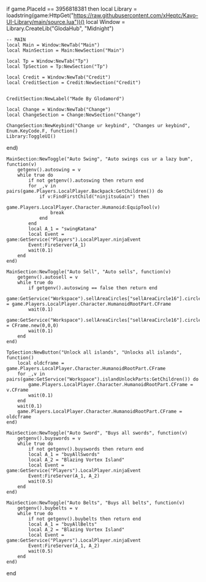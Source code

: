 if game.PlaceId == 3956818381 then
    local Library = loadstring(game:HttpGet("https://raw.githubusercontent.com/xHeptc/Kavo-UI-Library/main/source.lua"))()
    local Window = Library.CreateLib("GlodaHub", "Midnight")

    -- MAIN
    local Main = Window:NewTab("Main")
    local MainSection = Main:NewSection("Main")

    local Tp = Window:NewTab("Tp")
    local TpSection = Tp:NewSection("Tp")

    local Credit = Window:NewTab("Credit")
    local CreditSection = Credit:NewSection("Credit")


    CreditSection:NewLabel("Made By Glodamord")

    local Change = Window:NewTab("Change")
    local ChangeSection = Change:NewSection("Change")

    ChangeSection:NewKeybind("Change ur keybind", "Changes ur keybind", Enum.KeyCode.F, function()
	Library:ToggleUI()
 end)



    MainSection:NewToggle("Auto Swing", "Auto swings cus ur a lazy bum", function(v)
        getgenv().autoswing = v
        while true do
            if not getgenv().autoswing then return end
            for _,v in pairs(game.Players.LocalPlayer.Backpack:GetChildren()) do
                if v:FindFirstChild("ninjitsuGain") then
                    game.Players.LocalPlayer.Character.Humanoid:EquipTool(v)
                    break
                end
            end
            local A_1 = "swingKatana"
            local Event = game:GetService("Players").LocalPlayer.ninjaEvent
            Event:FireServer(A_1)
            wait(0.1)
        end
    end)

    MainSection:NewToggle("Auto Sell", "Auto sells", function(v)
        getgenv().autosell = v
        while true do
            if getgenv().autoswing == false then return end
            game:GetService("Workspace").sellAreaCircles["sellAreaCircle16"].circleInner.CFrame = game.Players.LocalPlayer.Character.HumanoidRootPart.CFrame
            wait(0.1)
            game:GetService("Workspace").sellAreaCircles["sellAreaCircle16"].circleInner.CFrame = CFrame.new(0,0,0)
            wait(0.1)
        end
    end)

    TpSection:NewButton("Unlock all islands", "Unlocks all islands", function()
        local oldcframe = game.Players.LocalPlayer.Character.HumanoidRootPart.CFrame
        for _,v in pairs(game:GetService("Workspace").islandUnlockParts:GetChildren()) do
            game.Players.LocalPlayer.Character.HumanoidRootPart.CFrame = v.CFrame
            wait(0.1)
        end
        wait(0.1)
        game.Players.LocalPlayer.Character.HumanoidRootPart.CFrame = oldcframe
    end)
    
    MainSection:NewToggle("Auto Sword", "Buys all swords", function(v)
        getgenv().buyswords = v
        while true do
            if not getgenv().buyswords then return end
            local A_1 = "buyAllSwords"
            local A_2 = "Blazing Vortex Island"
            local Event = game:GetService("Players").LocalPlayer.ninjaEvent
            Event:FireServer(A_1, A_2)
            wait(0.5)
        end
    end)

    MainSection:NewToggle("Auto Belts", "Buys all belts", function(v)
        getgenv().buybelts = v
        while true do
            if not getgenv().buybelts then return end
            local A_1 = "buyAllBelts"
            local A_2 = "Blazing Vortex Island"
            local Event = game:GetService("Players").LocalPlayer.ninjaEvent
            Event:FireServer(A_1, A_2)
            wait(0.5)
        end
    end)
end
